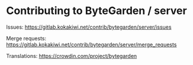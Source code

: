 # Contributing to ByteGarden / server

Issues: https://gitlab.kokakiwi.net/contrib/bytegarden/server/issues

Merge requests: https://gitlab.kokakiwi.net/contrib/bytegarden/server/merge_requests

Translations: https://crowdin.com/project/bytegarden
